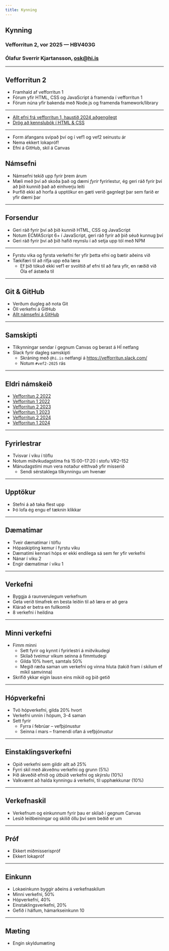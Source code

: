```yaml
---
title: Kynning
---
```


## Kynning

### Vefforritun 2, vor 2025 — HBV403G

### Ólafur Sverrir Kjartansson, [osk@hi.is](mailto:osk@hi.is)

---

## Vefforritun 2

- Framhald af vefforritun 1
- Fórum yfir HTML, CSS og JavaScript á framenda í vefforritun 1
- Förum núna yfir bakenda með Node.js og framenda framework/library

---

- [Allt efni frá vefforritun 1, haustið 2024 aðgengilegt](https://github.com/vefforritun/vef1-2024)
- [Drög að kennslubók í HTML & CSS](https://bok.vefforritun.is)

---

- Form áfangans svipað því og í vef1 og vef2 seinustu ár
- Nema ekkert lokapróf!
- Efni á GitHub, skil á Canvas

## Námsefni

- Námsefni tekið upp fyrir þrem árum
- Mæli með því að skoða það og dæmi _fyrir_ fyrirlestur, ég geri ráð fyrir því að þið kunnið það að einhverju leiti
- Þurfið ekki að horfa á upptökur en gæti verið gagnlegt þar sem farið er yfir dæmi þar

---

## Forsendur

- Geri ráð fyrir því að þið kunnið HTML, CSS og JavaScript
- Notum ECMAScript 6+ í JavaScript, geri ráð fyrir að þið séuð kunnug því
- Geri ráð fyrir því að þið hafið reynslu í að setja upp tól með NPM

---

- Fyrstu vika og fyrsta verkefni fer yfir þetta efni og bætir aðeins við
- Tækifæri til að rifja upp eða læra
  - Ef þið tókuð ekki vef1 er svolítið af efni til að fara yfir, en ræðið við Óla ef ástæða til

---

## Git & GitHub

- Verðum dugleg að nota Git
- Öll verkefni á GitHub
- [Allt námsefni á GitHub](https://github.com/Vefforritun/vef2-2025)

---

## Samskipti

- Tilkynningar sendar í gegnum Canvas og berast á HÍ netfang
- Slack fyrir dagleg samskipti
  - Skráning með `@hi.is` netfangi á https://vefforritun.slack.com/
  - Notum `#vef2-2025` rás

---

## Eldri námskeið

- [Vefforritun 2 2022](https://github.com/vefforritun/vef2-2022)
- [Vefforritun 1 2022](https://github.com/vefforritun/vef1-2022)
- [Vefforritun 2 2023](https://github.com/vefforritun/vef2-2023)
- [Vefforritun 1 2023](https://github.com/vefforritun/vef1-2023)
- [Vefforritun 2 2024](https://github.com/vefforritun/vef2-2024)
- [Vefforritun 1 2024](https://github.com/vefforritun/vef1-2024)

---

## Fyrirlestrar

- Tvisvar í viku í töflu
- Notum miðvikudagstíma frá 15:00–17:20 í stofu VR2–152
- Mánudagstími mun vera notaður eitthvað yfir misserið
  - Sendi sérstaklega tilkynningu um hvenær

---

## Upptökur

- Stefni á að taka flest upp
- Þó lofa ég engu ef tæknin klikkar

---

## Dæmatímar

- Tveir dæmatímar í töflu
- Hópaskipting kemur í fyrstu viku
- Dæmatími kennari hóps er ekki endilega sá sem fer yfir verkefni
- Nánar í viku 2
- Engir dæmatímar í viku 1

---

## Verkefni

- Byggja á raunverulegum verkefnum
- Geta verið tímafrek en besta leiðin til að læra er að gera
- Klárað er betra en fullkomið
- 8 verkefni í heildina

---

## Minni verkefni

- Fimm minni
  - Sett fyrir og kynnt í fyrirlestri á miðvikudegi
  - Skilað tveimur vikum seinna á fimmtudegi
  - Gilda 10% hvert, samtals 50%
  - Megið ræða saman um verkefni og vinna hluta (takið fram í skilum ef mikil samvinna)
- Skrifið ykkar eigin lausn eins mikið og þið getið

---

## Hópverkefni

- Tvö hópverkefni, gilda 20% hvort
- Verkefni unnin í hópum, 3-4 saman
- Sett fyrir
  - Fyrra í febrúar – vefþjónustur
  - Seinna í mars – framendi ofan á vefþjónustur

---

## Einstaklingsverkefni

- Opið verkefni sem gildir allt að 25%
- Fyrri skil með ákveðnu verkefni og grunn (5%)
- Þið ákveðið efnið og útbúið verkefni og skýrslu (10%)
- Valkvæmt að halda kynningu á verkefni, til upphækkunar (10%)

---

## Verkefnaskil

- Verkefnum og einkunnum fyrir þau er skilað í gegnum Canvas
- Lesið leiðbeiningar og skilið öllu því sem beðið er um

---

## Próf

- Ekkert miðmisserispróf
- Ekkert lokapróf

---

## Einkunn

- Lokaeinkunn byggir aðeins á verkefnaskilum
- Minni verkefni, 50%
- Hópverkefni, 40%
- Einstaklingsverkefni, 20%
- Gefið í hálfum, hámarkseinkunn 10

---

## Mæting

- Engin skyldumæting
